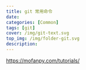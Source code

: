 ```yaml
---
title: git 常用命令
date: 
categories: [Common]
tags: [git]
cover: /img/git-text.svg
top_img: /img/folder-git.svg
description: 
---
```


https://mofanpy.com/tutorials/